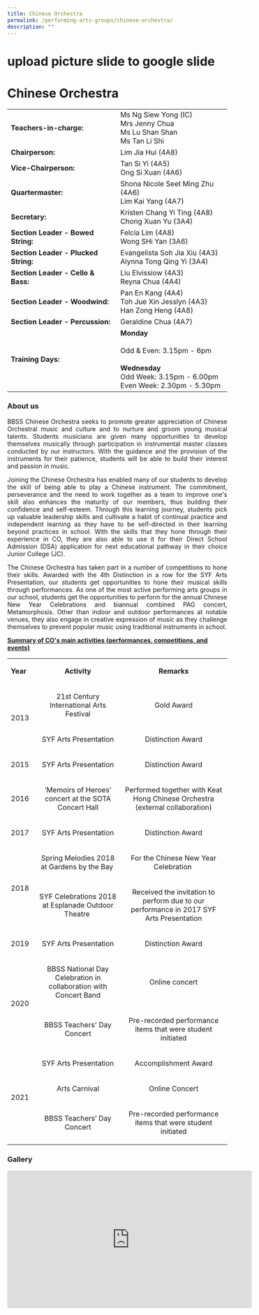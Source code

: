```yaml
---
title: Chinese Orchestra
permalink: /performing-arts-groups/chinese-orchestra/
description: ""
---
```

# upload picture slide to google slide

# Chinese Orchestra

|                            |                    |
|-----------------------|--------------------|
| **Teachers-in-charge:**                  | Ms Ng Siew Yong (IC)<br>Mrs Jenny Chua<br>Ms Lu Shan Shan<br>Ms Tan Li Shi                                         |
| **Chairperson:**                         | Lim Jia Hui (4A8)                                                                                                  |
| **Vice-Chairperson:**                    | Tan Si Yi (4A5)<br>Ong Si Xuan (4A6)                                                                               |
| **Quartermaster:**<br>                  | Shona Nicole Seet Ming Zhu (4A6)<br>Lim Kai Yang (4A7)                                                             |
| **Secretary:** <br>                      | Kristen Chang Yi Ting (4A8)<br>Chong Xuan Yu (3A4)                                                                 |
| **Section Leader - Bowed String:**<br>   | Felcia Lim (4A8)<br>Wong SHi Yan (3A6)                                                                             |
| **Section Leader - Plucked String:**<br> | Evangelista Soh Jia Xiu (4A3)<br>Alynna Tong Qing Yi (3A4)                                                         |
| **Section Leader - Cello & Bass:**<br>   | Liu Elvissiow (4A3)<br>Reyna Chua (4A4)                                                                            |
| **Section Leader - Woodwind:**<br>       | Pan En Kang (4A4)<br>Toh Jue Xin Jesslyn (4A3)<br>Han Zong Heng (4A8)                                              |
| **Section Leader - Percussion:**         | Geraldine Chua (4A7)                                                                                               |
| **Training Days:** <br>                  | **Monday**<br><br>Odd & Even: 3.15pm - 6pm<br><br>**Wednesday**<br>Odd Week: 3.15pm - 6.00pm<br>Even Week: 2.30pm - 5.30pm |

### About us

<p style="text-align: justify;">BBSS Chinese Orchestra seeks to promote greater appreciation of Chinese Orchestral music and culture and to nurture and groom young musical talents. Students musicians are given many opportunities to develop themselves musically through participation in instrumental master classes conducted by our instructors. With the guidance and the provision of the instruments for their patience, students will be able to build their interest and passion in music.  </p>

<p style="text-align: justify;">Joining the Chinese Orchestra has enabled many of our students to develop the skill of being able to play a Chinese instrument. The commitment, perseverance and the need to work together as a team to improve one's skill also enhances the maturity of our members, thus building their confidence and self-esteem. Through this learning journey, students pick up valuable leadership skills and cultivate a habit of continual practice and independent learning as they have to be self-directed in their learning beyond practices in school. With the skills that they hone through their experience in CO, they are also able to use it for their Direct School Admission (DSA) application for next educational pathway in their choice Junior College (JC).</p>

<p style="text-align: justify;">The Chinese Orchestra has taken part in a number of competitions to hone their skills. Awarded with the 4th Distinction in a row for the SYF Arts Presentation, our students get opportunities to hone their musical skills through performances. As one of the most active performing arts groups in our school, students get the opportunities to perform for the annual Chinese New Year Celebrations and biannual combined PAG concert, Metamorphosis. Other than indoor and outdoor performances at notable venues, they also engage in creative expression of music as they challenge themselves to prevent popular music using traditional instruments in school.</p>


**<u>Summary of CO's main activities (performances, competitions, and events)</u>**

<div>
<div>
<table width="685">
<tbody>
<tr>
<td width="54">
<p><strong>Year</strong></p>
</td>
<td width="273">
<p style="text-align: center;"><strong>Activity</strong></p>
</td>
<td width="357">
<p style="text-align: center;"><strong>Remarks</strong></p>
</td>
</tr>
<tr>
<td rowspan="2">
<p>2013</p>
</td>
<td style="text-align: center;">
<p>21st Century International Arts Festival</p>
</td>
<td style="text-align: center;">
<p>Gold Award</p>
</td>
</tr>
<tr>
<td style="text-align: center;">
<p>SYF Arts Presentation</p>
</td>
<td style="text-align: center;">
<p>Distinction Award</p>
</td>
</tr>
<tr>
<td>
<p>2015</p>
</td>
<td style="text-align: center;">
<p>SYF Arts Presentation</p>
</td>
<td style="text-align: center;">
<p>Distinction Award</p>
</td>
</tr>
<tr>
<td>
<p>2016&nbsp;</p>
</td>
<td style="text-align: center;">
<p>&lsquo;Memoirs of Heroes&rsquo; concert at the SOTA Concert Hall</p>
</td>
<td style="text-align: center;">
<p>Performed together with Keat Hong Chinese Orchestra (external collaboration)</p>
</td>
</tr>
<tr>
<td>
<p>2017</p>
</td>
<td style="text-align: center;">
<p>SYF Arts Presentation</p>
</td>
<td style="text-align: center;">
<p>Distinction Award</p>
</td>
</tr>
<tr>
<td rowspan="2">
<p>2018</p>
</td>
<td style="text-align: center;">
<p>Spring Melodies 2018 at Gardens by the Bay&nbsp;</p>
</td>
<td style="text-align: center;">
<p>For the Chinese New Year Celebration&nbsp;</p>
</td>
</tr>
<tr>
<td style="text-align: center;">
<p>SYF Celebrations 2018 at Esplanade Outdoor Theatre&nbsp;</p>
</td>
<td style="text-align: center;">
<p>Received the invitation to perform due to our performance in 2017 SYF Arts Presentation</p>
</td>
</tr>
<tr>
<td>
<p>2019</p>
</td>
<td style="text-align: center;">
<p>SYF Arts Presentation</p>
</td>
<td style="text-align: center;">
<p>Distinction Award</p>
</td>
</tr>
<tr>
<td rowspan="2">
<p>2020</p>
</td>
<td style="text-align: center;">
<p>BBSS National Day Celebration in collaboration with Concert Band</p>
</td>
<td style="text-align: center;">
<p>Online concert</p>
</td>
</tr>
<tr>
<td style="text-align: center;">
<p>BBSS Teachers' Day Concert</p>
</td>
<td style="text-align: center;">
<p>Pre-recorded performance items that were student initiated</p>
</td>
</tr>
<tr>
<td rowspan="3">
<p>2021</p>
</td>
<td style="text-align: center;">
<p>SYF Arts Presentation</p>
</td>
<td style="text-align: center;">
<p>Accomplishment Award</p>
</td>
</tr>
<tr>
<td style="text-align: center;">
<p>Arts Carnival</p>
</td>
<td style="text-align: center;">
<p>Online Concert</p>
</td>
</tr>
<tr>
<td style="text-align: center;">
<p>BBSS Teachers&rsquo; Day Concert</p>
</td>
<td style="text-align: center;">
<p>Pre-recorded performance items that were student initiated</p>
</td>
</tr>
</tbody>
</table>
</div>
</div>


### Gallery

<iframe width="560" height="315" src="https://www.youtube.com/embed/ZhVU6MIkIYE" title="BBSS Chinese Orchestra Teachers Day 2021 Performance" frameborder="0" allow="accelerometer; autoplay; clipboard-write; encrypted-media; gyroscope; picture-in-picture" allowfullscreen></iframe>